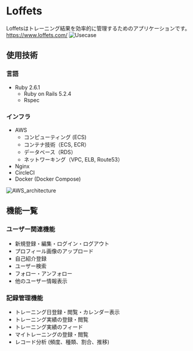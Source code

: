 # Loffets

Loffetsはトレーニング結果を効率的に管理するためのアプリケーションです。  
https://www.loffets.com/
![Usecase](https://github.com/DeliciousKokas/myapp/blob/master/Usecase.png?raw=true)

## 使用技術
### 言語
- Ruby 2.6.1
  - Ruby on Rails 5.2.4
  - Rspec

### インフラ
- AWS
  - コンピューティング (ECS)
  - コンテナ技術（ECS, ECR）
  - データベース（RDS）
  - ネットワーキング（VPC, ELB, Route53）
- Nginx
- CircleCI
- Docker (Docker Compose)

![AWS_architecture](https://github.com/DeliciousKokas/myapp/blob/master/AWS_architecture.png?raw=true)

## 機能一覧
### ユーザー関連機能
- 新規登録・編集・ログイン・ログアウト
- プロフィール画像のアップロード
- 自己紹介登録
- ユーザー検索
- フォロー・アンフォロー
- 他のユーザー情報表示

### 記録管理機能
- トレーニング日登録・閲覧・カレンダー表示
- トレーニング実績の登録・閲覧
- トレーニング実績のフィード
- マイトレーニングの登録・閲覧
- レコード分析 (頻度、種類、割合、推移)